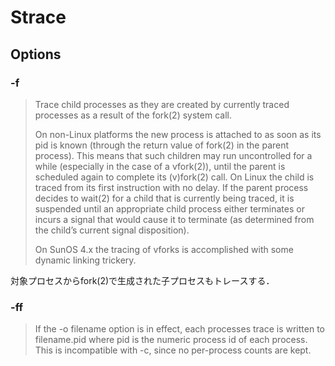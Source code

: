 # Strace

## Options

### -f

> Trace child processes as they are created by currently traced processes as a result of the fork(2) system call.
> 
> On non-Linux platforms the new process is attached to as soon as its pid is known (through the return value of fork(2) in the parent process). This means that such children may run uncontrolled  for  a  while (especially in the case of a vfork(2)), until the parent is scheduled again to complete its (v)fork(2) call.  On Linux the child is traced from its first instruction with no delay. If the parent process decides to wait(2) for a child that is currently being traced, it is suspended until an appropriate child process either terminates or incurs a signal that would cause it to terminate (as determined from the child’s current signal disposition).
> 
> On SunOS 4.x the tracing of vforks is accomplished with some dynamic linking trickery.

対象プロセスからfork(2)で生成された子プロセスもトレースする．

### -ff

> If  the  -o  filename option is in effect, each processes trace is written to filename.pid where pid is the numeric process id of each process.  This is incompatible with -c, since no per-process counts are kept.
